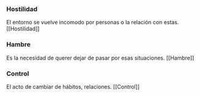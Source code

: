 ### Hostilidad
El entorno se vuelve incomodo por personas o la relación con estas.
[[Hostilidad]]
### Hambre
Es la necesidad de querer dejar de pasar por esas situaciones.
[[Hambre]]
### Control
El acto de cambiar de hábitos, relaciones. 
[[Control]]